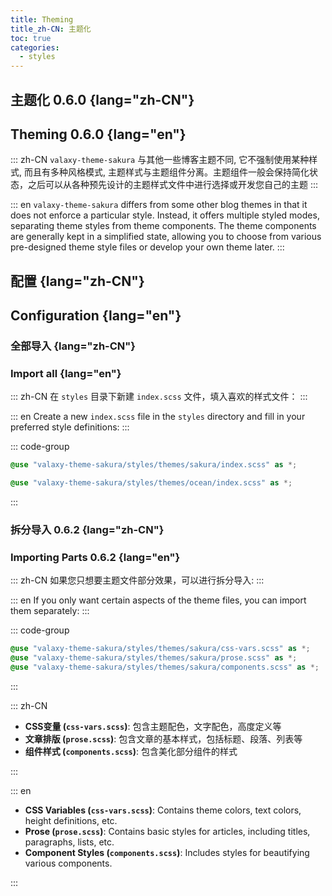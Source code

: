 ```yaml
---
title: Theming
title_zh-CN: 主题化
toc: true
categories:
  - styles
---
```


## 主题化 <SupTag>0.6.0</SupTag> {lang="zh-CN"}

## Theming <SupTag>0.6.0</SupTag> {lang="en"}

::: zh-CN
`valaxy-theme-sakura` 与其他一些博客主题不同, 它不强制使用某种样式, 而且有多种风格模式, 主题样式与主题组件分离。主题组件一般会保持简化状态，之后可以从各种预先设计的主题样式文件中进行选择或开发您自己的主题
:::

::: en
`valaxy-theme-sakura` differs from some other blog themes in that it does not enforce a particular style. Instead, it offers multiple styled modes, separating theme styles from theme components. The theme components are generally kept in a simplified state, allowing you to choose from various pre-designed theme style files or develop your own theme later.
:::

## 配置 {lang="zh-CN"}

## Configuration {lang="en"}

### 全部导入 {lang="zh-CN"}

### Import all {lang="en"}

::: zh-CN
在 `styles` 目录下新建 `index.scss` 文件，填入喜欢的样式文件：
:::

::: en
Create a new `index.scss` file in the `styles` directory and fill in your preferred style definitions:
:::

::: code-group

```scss [sakura]
@use "valaxy-theme-sakura/styles/themes/sakura/index.scss" as *;
```

```scss [ocean 🚧]
@use "valaxy-theme-sakura/styles/themes/ocean/index.scss" as *;
```

:::

### 拆分导入 <SupTag>0.6.2</SupTag> {lang="zh-CN"}

### Importing Parts <SupTag>0.6.2</SupTag> {lang="en"}

::: zh-CN
如果您只想要主题文件部分效果，可以进行拆分导入:
:::

::: en
If you only want certain aspects of the theme files, you can import them separately:
:::

::: code-group

```scss [sakura]
@use "valaxy-theme-sakura/styles/themes/sakura/css-vars.scss" as *;
@use "valaxy-theme-sakura/styles/themes/sakura/prose.scss" as *;
@use "valaxy-theme-sakura/styles/themes/sakura/components.scss" as *;
```

:::

::: zh-CN

- **CSS变量 (`css-vars.scss`)**: 包含主题配色，文字配色，高度定义等
- **文章排版 (`prose.scss`)**: 包含文章的基本样式，包括标题、段落、列表等
- **组件样式 (`components.scss`)**: 包含美化部分组件的样式

:::

::: en

- **CSS Variables (`css-vars.scss`)**: Contains theme colors, text colors, height definitions, etc.
- **Prose (`prose.scss`)**: Contains basic styles for articles, including titles, paragraphs, lists, etc.
- **Component Styles (`components.scss`)**: Includes styles for beautifying various components.

:::

